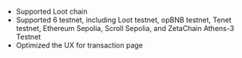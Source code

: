 - Supported Loot chain
- Supported 6 testnet, including Loot testnet, opBNB testnet, Tenet testnet, Ethereum Sepolia, Scroll Sepolia, and ZetaChain Athens-3 Testnet 
- Optimized the UX for transaction page